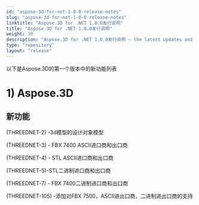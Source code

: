 ```yaml
---
id: "aspose-3d-for-net-1-0-0-release-notes"
slug: "aspose-3d-for-net-1-0-0-release-notes"
linktitle: "Aspose.3D for .NET 1.0.0发行说明"
title: "Aspose.3D for .NET 1.0.0发行说明"
weight: 30
description: "Aspose.3D for .NET 1.0.0发行说明 – the latest updates and fixes."
type: "repository"
layout: "release"
---
```

以下是Aspose.3D的第一个版本中的新功能列表
# **1) Aspose.3D**
## **新功能**
(THREEDNET-2) -3d模型的设计对象模型

(THREEDNET-3) - FBX 7400 ASCII进口商和出口商

(THREEDNET-4) - STL ASCII进口商和出口商

(THREEDNET-5)-STL二进制进口商和出口商

(THREEDNET-7) - FBX 7400二进制进口商和出口商

(THREEDNET-105) -添加对FBX 7500，ASCII进出口商，二进制进出口商的支持
